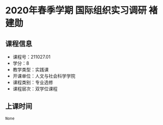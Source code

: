 # 2020年春季学期 国际组织实习调研 褚建勋






## 课程信息

- 课程号：211027.01
- 学分：8
- 教学类型：实践课
- 开课单位：人文与社会科学学院
- 课程类别：专业选修
- 课程层次：双学位课程

## 上课时间

```
None
```

